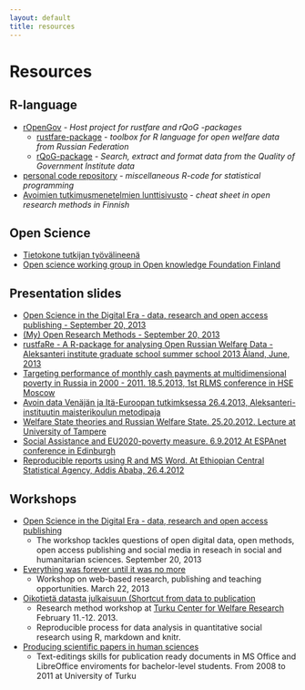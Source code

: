 ```yaml
---
layout: default
title: resources
---
```


# Resources

## R-language

- [rOpenGov](http://ropengov.github.io/) - *Host project for rustfare and rQoG -packages*
    - [rustfare-package](/rustfare) - *toolbox for R language for open welfare data from Russian Federation*
    - [rQoG-package](/rqog) - *Search, extract and format data from the Quality of Government Institute data*
- [personal code repository](/r-tutorial) - *miscellaneous R-code for statistical programming*
- [Avoimien tutkimusmenetelmien lunttisivusto](http://muuankarski.github.io/luntti/) - *cheat sheet in open research methods in Finnish*

<!-- - [karskitools-package](/karskitools) - *Collection of functions to facilitate reproducible analysis with R, knitr and pandoc* -->

## Open Science

- [Tietokone tutkijan työvälineenä](http://research.muuankarski.org/tutorial/doku.php)
- [Open science working group in Open knowledge Foundation Finland](http://fi.okfn.org/wg/openscience/)

## Presentation slides

- [Open Science in the Digital Era - data, research and open access publishing - September 20, 2013](http://markuskainu.fi/workshop/openscience2013/openscience2013_slides.html#/)
- [(My) Open Research Methods - September 20, 2013](http://markuskainu.fi/workshop/openscience2013/openscience2013_slides_method.html#/)
- [rustfaRe - A R-package for analysing Open Russian Welfare Data - Aleksanteri institute graduate school summer school 2013 Åland, June, 2013](http://markuskainu.fi/material/presentation/rustfare_slides.html#/)
- [Targeting performance of monthly cash payments at multidimensional poverty in Russia in 2000 - 2011. 18.5.2013, 1st RLMS conference in HSE Moscow](http://research.muuankarski.org/rlms/papers/conference2013/slides/hseRlms2013Slides.html)
- [Avoin data Venäjän ja Itä-Euroopan tutkimksessa 26.4.2013, Aleksanteri-instituutin maisterikoulun metodipaja](http://research.muuankarski.org/GDELT/slides/slides.html)
- [Welfare State theories and Russian Welfare State. 25.20.2012. Lecture at University of Tampere](http://markuskainu.fi/material/presentation/tampere20121025.html)
- [Social Assistance and EU2020-poverty measure. 6.9.2012 At ESPAnet conference in Edinburgh](http://markuskainu.fi/material/presentation/espanet2012/slides.html)
- [Reproducible reports using R and MS Word. At Ethiopian Central Statistical Agency, Addis Ababa, 26.4.2012](http://markuskainu.fi/material/presentation/reproducible_addis042012.pdf)

## Workshops

- [Open Science in the Digital Era - data, research and open access publishing](http://markuskainu.fi/workshop/openscience2013)
    - The workshop tackles questions of open digital data, open methods, open access publishing and social media in reseach in social and humanitarian sciences.  September 20, 2013
- [Everything was forever until it was no more](http://markuskainu.fi/workshop/digitalization)
    - Workshop on web-based research, publishing and teaching opportunities. March 22, 2013
- [Oikotietä datasta julkaisuun (Shortcut from data to publication](http://markuskainu.fi/workshop/toistettava/)
    - Research method workshop at [Turku Center for Welfare Research](http://www.utu.fi/fi/yksikot/soc/yksikot/sosiaalitieteet/tcwr/Sivut/home.aspx) February 11.-12. 2013.
    - Reproducible process for data analysis in quantitative social research using R, markdown and knitr.
- [Producing scientific papers in human sciences](http://research.muuankarski.org/tutorial/)
    - Text-editings skills for publication ready documents in MS Office and LibreOffice enviroments for bachelor-level students. From 2008 to 2011 at University of Turku

